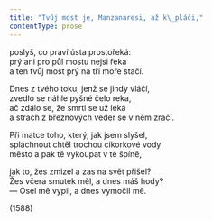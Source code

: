 ```yaml
---
title: "Tvůj most je, Manzanaresi, až k\_pláči,"
contentType: prose
---
```


<section>

poslyš, co praví ústa prostořeká:  
prý ani pro půl mostu nejsi řeka  
a ten tvůj most prý na tři moře stačí.

Dnes z tvého toku, jenž se jindy vláčí,  
zvedlo se náhle pyšné čelo reka,  
ač zdálo se, že smrti se už leká  
a strach z březnových veder se v něm zračí.

Při matce toho, který, jak jsem slyšel,  
spláchnout chtěl trochou cikorkové vody  
město a pak tě vykoupat v té špíně,

jak to, žes zmizel a zas na svět přišel?  
Žes včera smutek měl, a dnes máš hody?  
— Osel mě vypil, a dnes vymočil mě.

(1588)

</section>
